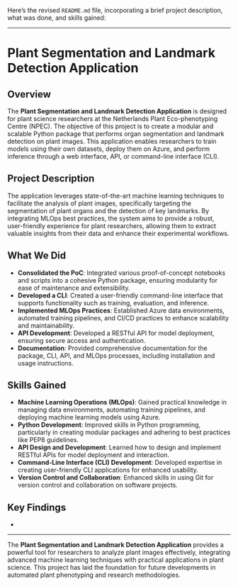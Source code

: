 Here’s the revised `README.md` file, incorporating a brief project description, what was done, and skills gained:

---

# Plant Segmentation and Landmark Detection Application

## Overview
The **Plant Segmentation and Landmark Detection Application** is designed for plant science researchers at the Netherlands Plant Eco-phenotyping Centre (NPEC). The objective of this project is to create a modular and scalable Python package that performs organ segmentation and landmark detection on plant images. This application enables researchers to train models using their own datasets, deploy them on Azure, and perform inference through a web interface, API, or command-line interface (CLI).

## Project Description
The application leverages state-of-the-art machine learning techniques to facilitate the analysis of plant images, specifically targeting the segmentation of plant organs and the detection of key landmarks. By integrating MLOps best practices, the system aims to provide a robust, user-friendly experience for plant researchers, allowing them to extract valuable insights from their data and enhance their experimental workflows.

## What We Did
- **Consolidated the PoC**: Integrated various proof-of-concept notebooks and scripts into a cohesive Python package, ensuring modularity for ease of maintenance and extensibility.
- **Developed a CLI**: Created a user-friendly command-line interface that supports functionality such as training, evaluation, and inference.
- **Implemented MLOps Practices**: Established Azure data environments, automated training pipelines, and CI/CD practices to enhance scalability and maintainability.
- **API Development**: Developed a RESTful API for model deployment, ensuring secure access and authentication.
- **Documentation**: Provided comprehensive documentation for the package, CLI, API, and MLOps processes, including installation and usage instructions.

## Skills Gained
- **Machine Learning Operations (MLOps)**: Gained practical knowledge in managing data environments, automating training pipelines, and deploying machine learning models using Azure.
- **Python Development**: Improved skills in Python programming, particularly in creating modular packages and adhering to best practices like PEP8 guidelines.
- **API Design and Development**: Learned how to design and implement RESTful APIs for model deployment and interaction.
- **Command-Line Interface (CLI) Development**: Developed expertise in creating user-friendly CLI applications for enhanced usability.
- **Version Control and Collaboration**: Enhanced skills in using Git for version control and collaboration on software projects.

## Key Findings
* 

---
The **Plant Segmentation and Landmark Detection Application** provides a powerful tool for researchers to analyze plant images effectively, integrating advanced machine learning techniques with practical applications in plant science. This project has laid the foundation for future developments in automated plant phenotyping and research methodologies.